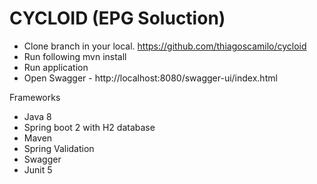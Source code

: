 CYCLOID (EPG Soluction)
==================================================================

- Clone branch in your local. https://github.com/thiagoscamilo/cycloid
- Run following mvn install 
- Run application
- Open Swagger - http://localhost:8080/swagger-ui/index.html

Frameworks

- Java 8
- Spring boot 2 with H2 database
- Maven
- Spring Validation
- Swagger
- Junit 5 